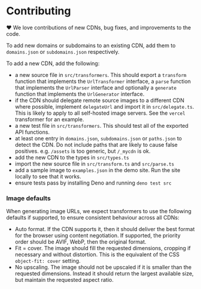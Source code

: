 # Contributing

:heart: We love contributions of new CDNs, bug fixes, and improvements to the
code.

To add new domains or subdomains to an existing CDN, add them to `domains.json`
or `subdomains.json` respectively.

To add a new CDN, add the following:

- a new source file in `src/transformers`. This should export a `transform`
  function that implements the `UrlTransformer` interface, a `parse` function
  that implements the `UrlParser` interface and optionally a `generate` function
  that implements the `UrlGenerator` interface.
- if the CDN should delegate remote source images to a different CDN where
  possible, implement `delegateUrl` and import it in `src/delegate.ts`. This is
  likely to apply to all self-hosted image servers. See the `vercel` transformer
  for an example.
- a new test file in `src/transformers`. This should test all of the exported
  API functions.
- at least one entry in `domains.json`, `subdomains.json` or `paths.json` to
  detect the CDN. Do not include paths that are likely to cause false positives.
  e.g. `/assets` is too generic, but `/_mycdn` is ok.
- add the new CDN to the types in `src/types.ts`
- import the new source file in `src/transform.ts` and `src/parse.ts`
- add a sample image to `examples.json` in the demo site. Run the site locally
  to see that it works.
- ensure tests pass by installing Deno and running `deno test src`

### Image defaults

When generating image URLs, we expect transformers to use the following defaults
if supported, to ensure consistent behaviour across all CDNs:

- Auto format. If the CDN supports it, then it should deliver the best format
  for the browser using content negotiation. If supported, the priority order
  should be AVIF, WebP, then the original format.
- Fit = cover. The image should fill the requested dimensions, cropping if
  necessary and without distortion. This is the equivalent of the CSS
  `object-fit: cover` setting.
- No upscaling. The image should not be upscaled if it is smaller than the
  requested dimensions. Instead it should return the largest available size, but
  maintain the requested aspect ratio.
